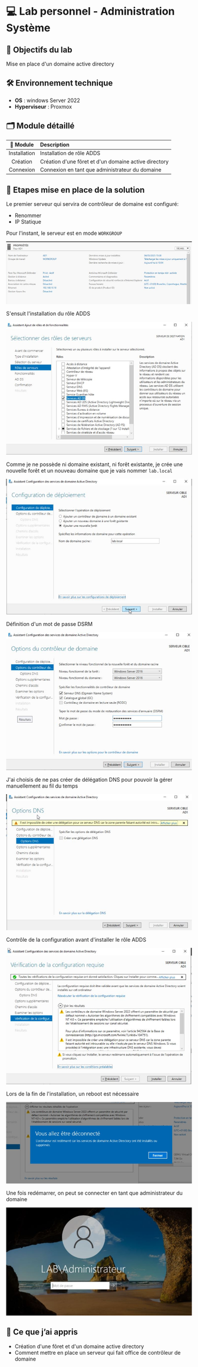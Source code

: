 # 💻 Lab personnel - Administration Système

## 📌 Objectifs du lab

Mise en place d'un domaine active directory

## 🛠️ Environnement technique

- **OS** : windows Server 2022
- **Hyperviseur** : Proxmox

## 🗂️ Module détaillé

|📁 Module|Description|
|:-:|:-|
|Installation|Installation de rôle ADDS|
|Création|Création d'une fôret et d'un domaine active directory|
|Connexion|Connexion en tant que administrateur du domaine|

## 📸 Etapes mise en place de la solution

Le premier serveur qui servira de contrôleur de domaine est configuré:

- Renommer
- IP Statique

Pour l'instant, le serveur est en mode `WORKGROUP`

![AD sans contrôleur de domaine](./Illustrations/crea_ad_1.JPG)

S'ensuit l'installation du rôle ADDS

![installation ADDS](./Illustrations/crea_ad_2.JPG)

Comme je ne possède ni domaine existant, ni forêt existante, je crée une nouvelle forêt et un nouveau domaine que je vais nommer `lab.local`

![nommage de la forêt](./Illustrations/crea_ad_3.JPG)

Définition d'un mot de passe DSRM

![definition mdp DSRM](./Illustrations/crea_ad_4.JPG)

J'ai choisis de ne pas créer de délégation DNS pour pouvoir la gérer manuellement au fil du temps

![creation deleguation DNS](./Illustrations/crea_ad_5.JPG)

Contrôle de la configuration avant d'installer le rôle ADDS

![installation ADDS](./Illustrations/crea_ad_6.JPG)

Lors de la fin de l'installation, un reboot est nécessaire

![reboot](./Illustrations/crea_ad_7.JPG)

Une fois redémarrer, on peut se connecter en tant que administrateur du domaine

![connexion](./Illustrations/crea_ad_8.JPG)

## 🧠 Ce que j’ai appris

- Création d'une fôret et d'un domaine active directory
- Comment mettre en place un serveur qui fait office de contrôleur de domaine

